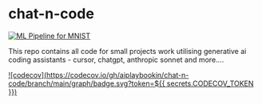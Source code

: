 # chat-n-code

[![ML Pipeline for MNIST](https://github.com/aiplaybookin/chat-n-code/actions/workflows/ml-pipeline.yml/badge.svg)](https://github.com/aiplaybookin/chat-n-code/actions/workflows/ml-pipeline.yml)

This repo contains all code for small projects work utilising generative ai coding assistants - cursor, chatgpt, anthropic sonnet and more....

[![codecov](https://codecov.io/gh/aiplaybookin/chat-n-code/branch/main/graph/badge.svg?token=${{ secrets.CODECOV_TOKEN }})](https://codecov.io/gh/aiplaybookin/chat-n-code)
